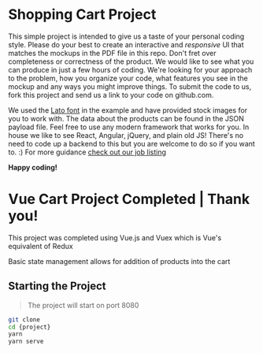Shopping Cart Project
=======

This simple project is intended to give us a taste of your personal coding style. Please do your best to create an interactive and *responsive* UI that matches the mockups in the PDF file in this repo. Don't fret over completeness or correctness of the product. We would like to see what you can produce in just a few hours of coding. We're looking for your approach to the problem, how you organize your code, what features you see in the mockup and any ways you might improve things. To submit the code to us, fork this project and send us a link to your code on github.com.

We used the [Lato font](https://fonts.google.com/specimen/Lato "The Lato Font") in the example and have provided stock images for you to work with. The data about the products can be found in the JSON payload file. Feel free to use any modern framework that works for you. In house we like to see React, Angular, jQuery, and plain old JS! There's no need to code up a backend to this but you are welcome to do so if you want to. :) For more guidance [check out our job listing](https://sellbrite.workable.com/jobs/651045)

**Happy coding!**


Vue Cart Project Completed | Thank you!
=======
This project was completed using Vue.js and Vuex which is Vue's equivalent of Redux

Basic state management allows for addition of products into the cart

## Starting the Project
> The project will start on port 8080

```bash
git clone
cd {project}
yarn
yarn serve
```
